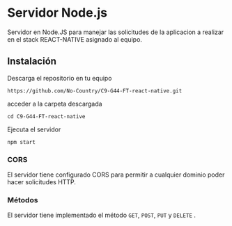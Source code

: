 # Servidor Node.js

Servidor en Node.JS para manejar las solicitudes de la aplicacion a realizar en el stack REACT-NATIVE asignado al equipo.


## Instalación

Descarga el repositorio en tu equipo

```
https://github.com/No-Country/C9-G44-FT-react-native.git
```

acceder a la carpeta descargada

```
cd C9-G44-FT-react-native
```

Ejecuta el servidor

```
npm start
```



### CORS

El servidor tiene configurado CORS para permitir a cualquier dominio poder hacer solicitudes HTTP.

### Métodos

El servidor tiene implementado el método `GET`, `POST`, `PUT` y `DELETE` .